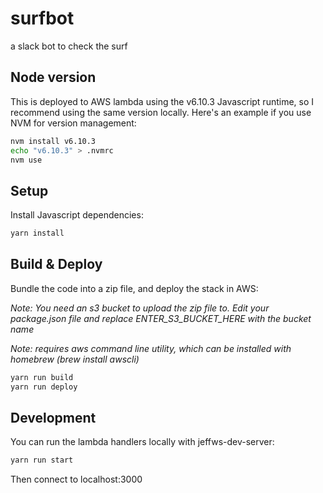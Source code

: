 # surfbot

a slack bot to check the surf

## Node version

This is deployed to AWS lambda using the v6.10.3 Javascript runtime, so I recommend using the same version locally.  Here's an example if you use NVM for version management:

```bash
nvm install v6.10.3
echo "v6.10.3" > .nvmrc
nvm use
```

## Setup

Install Javascript dependencies:

```bash
yarn install
```

## Build & Deploy

Bundle the code into a zip file, and deploy the stack in AWS:

*Note: You need an s3 bucket to upload the zip file to.  Edit your package.json file and replace ENTER_S3_BUCKET_HERE with the bucket name*

*Note: requires aws command line utility, which can be installed with homebrew (brew install awscli)*

```bash
yarn run build
yarn run deploy
```

## Development

You can run the lambda handlers locally with jeffws-dev-server:

```bash
yarn run start
```

Then connect to localhost:3000
